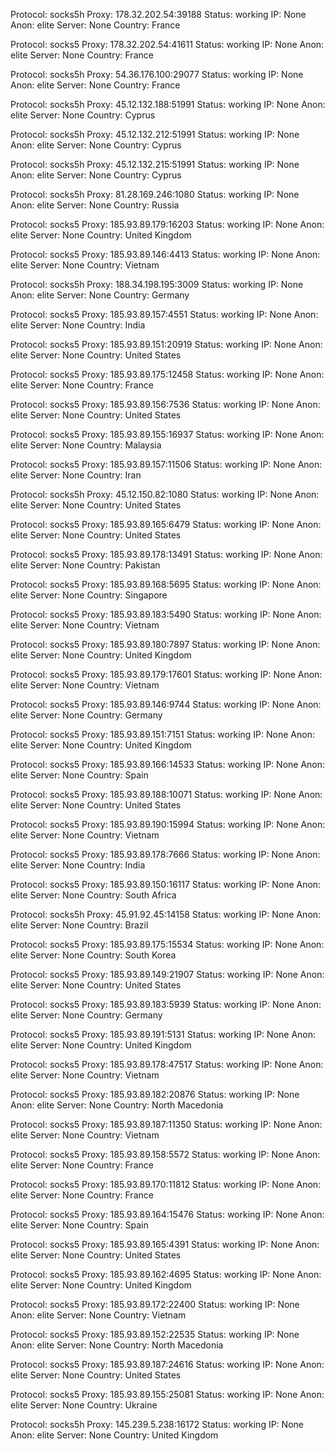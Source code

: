 Protocol: socks5h
Proxy: 178.32.202.54:39188
Status: working
IP: None
Anon: elite
Server: None
Country: France

Protocol: socks5
Proxy: 178.32.202.54:41611
Status: working
IP: None
Anon: elite
Server: None
Country: France

Protocol: socks5h
Proxy: 54.36.176.100:29077
Status: working
IP: None
Anon: elite
Server: None
Country: France

Protocol: socks5h
Proxy: 45.12.132.188:51991
Status: working
IP: None
Anon: elite
Server: None
Country: Cyprus

Protocol: socks5h
Proxy: 45.12.132.212:51991
Status: working
IP: None
Anon: elite
Server: None
Country: Cyprus

Protocol: socks5h
Proxy: 45.12.132.215:51991
Status: working
IP: None
Anon: elite
Server: None
Country: Cyprus

Protocol: socks5h
Proxy: 81.28.169.246:1080
Status: working
IP: None
Anon: elite
Server: None
Country: Russia

Protocol: socks5
Proxy: 185.93.89.179:16203
Status: working
IP: None
Anon: elite
Server: None
Country: United Kingdom

Protocol: socks5
Proxy: 185.93.89.146:4413
Status: working
IP: None
Anon: elite
Server: None
Country: Vietnam

Protocol: socks5h
Proxy: 188.34.198.195:3009
Status: working
IP: None
Anon: elite
Server: None
Country: Germany

Protocol: socks5
Proxy: 185.93.89.157:4551
Status: working
IP: None
Anon: elite
Server: None
Country: India

Protocol: socks5
Proxy: 185.93.89.151:20919
Status: working
IP: None
Anon: elite
Server: None
Country: United States

Protocol: socks5
Proxy: 185.93.89.175:12458
Status: working
IP: None
Anon: elite
Server: None
Country: France

Protocol: socks5
Proxy: 185.93.89.156:7536
Status: working
IP: None
Anon: elite
Server: None
Country: United States

Protocol: socks5
Proxy: 185.93.89.155:16937
Status: working
IP: None
Anon: elite
Server: None
Country: Malaysia

Protocol: socks5
Proxy: 185.93.89.157:11506
Status: working
IP: None
Anon: elite
Server: None
Country: Iran

Protocol: socks5h
Proxy: 45.12.150.82:1080
Status: working
IP: None
Anon: elite
Server: None
Country: United States

Protocol: socks5
Proxy: 185.93.89.165:6479
Status: working
IP: None
Anon: elite
Server: None
Country: United States

Protocol: socks5
Proxy: 185.93.89.178:13491
Status: working
IP: None
Anon: elite
Server: None
Country: Pakistan

Protocol: socks5
Proxy: 185.93.89.168:5695
Status: working
IP: None
Anon: elite
Server: None
Country: Singapore

Protocol: socks5
Proxy: 185.93.89.183:5490
Status: working
IP: None
Anon: elite
Server: None
Country: Vietnam

Protocol: socks5
Proxy: 185.93.89.180:7897
Status: working
IP: None
Anon: elite
Server: None
Country: United Kingdom

Protocol: socks5
Proxy: 185.93.89.179:17601
Status: working
IP: None
Anon: elite
Server: None
Country: Vietnam

Protocol: socks5
Proxy: 185.93.89.146:9744
Status: working
IP: None
Anon: elite
Server: None
Country: Germany

Protocol: socks5
Proxy: 185.93.89.151:7151
Status: working
IP: None
Anon: elite
Server: None
Country: United Kingdom

Protocol: socks5
Proxy: 185.93.89.166:14533
Status: working
IP: None
Anon: elite
Server: None
Country: Spain

Protocol: socks5
Proxy: 185.93.89.188:10071
Status: working
IP: None
Anon: elite
Server: None
Country: United States

Protocol: socks5
Proxy: 185.93.89.190:15994
Status: working
IP: None
Anon: elite
Server: None
Country: Vietnam

Protocol: socks5
Proxy: 185.93.89.178:7666
Status: working
IP: None
Anon: elite
Server: None
Country: India

Protocol: socks5
Proxy: 185.93.89.150:16117
Status: working
IP: None
Anon: elite
Server: None
Country: South Africa

Protocol: socks5h
Proxy: 45.91.92.45:14158
Status: working
IP: None
Anon: elite
Server: None
Country: Brazil

Protocol: socks5
Proxy: 185.93.89.175:15534
Status: working
IP: None
Anon: elite
Server: None
Country: South Korea

Protocol: socks5
Proxy: 185.93.89.149:21907
Status: working
IP: None
Anon: elite
Server: None
Country: United States

Protocol: socks5
Proxy: 185.93.89.183:5939
Status: working
IP: None
Anon: elite
Server: None
Country: Germany

Protocol: socks5
Proxy: 185.93.89.191:5131
Status: working
IP: None
Anon: elite
Server: None
Country: United Kingdom

Protocol: socks5
Proxy: 185.93.89.178:47517
Status: working
IP: None
Anon: elite
Server: None
Country: Vietnam

Protocol: socks5
Proxy: 185.93.89.182:20876
Status: working
IP: None
Anon: elite
Server: None
Country: North Macedonia

Protocol: socks5
Proxy: 185.93.89.187:11350
Status: working
IP: None
Anon: elite
Server: None
Country: Vietnam

Protocol: socks5
Proxy: 185.93.89.158:5572
Status: working
IP: None
Anon: elite
Server: None
Country: France

Protocol: socks5
Proxy: 185.93.89.170:11812
Status: working
IP: None
Anon: elite
Server: None
Country: France

Protocol: socks5
Proxy: 185.93.89.164:15476
Status: working
IP: None
Anon: elite
Server: None
Country: Spain

Protocol: socks5
Proxy: 185.93.89.165:4391
Status: working
IP: None
Anon: elite
Server: None
Country: United States

Protocol: socks5
Proxy: 185.93.89.162:4695
Status: working
IP: None
Anon: elite
Server: None
Country: United Kingdom

Protocol: socks5
Proxy: 185.93.89.172:22400
Status: working
IP: None
Anon: elite
Server: None
Country: Vietnam

Protocol: socks5
Proxy: 185.93.89.152:22535
Status: working
IP: None
Anon: elite
Server: None
Country: North Macedonia

Protocol: socks5
Proxy: 185.93.89.187:24616
Status: working
IP: None
Anon: elite
Server: None
Country: United States

Protocol: socks5
Proxy: 185.93.89.155:25081
Status: working
IP: None
Anon: elite
Server: None
Country: Ukraine

Protocol: socks5h
Proxy: 145.239.5.238:16172
Status: working
IP: None
Anon: elite
Server: None
Country: United Kingdom


